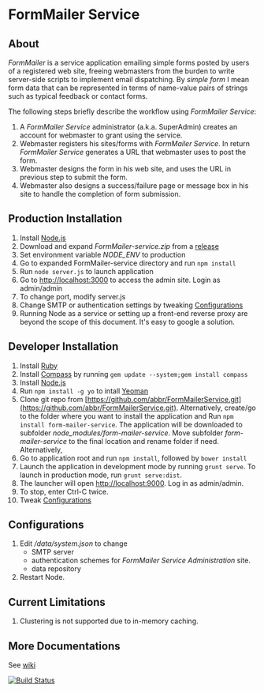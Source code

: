 FormMailer Service
=================
## About 
*FormMailer* is a service application emailing simple forms posted by users of a registered web site, freeing webmasters from the burden to write server-side scripts to implement email dispatching. By *simple form* I mean form data that can be represented in terms of name-value pairs of strings such as typical feedback or contact forms.

The following steps briefly describe the workflow using *FormMailer Service*:

1. A *FormMailer Service* administrator (a.k.a. SuperAdmin) creates an account for webmaster to grant using the service.
2. Webmaster registers his sites/forms with *FormMailer Service*. In return *FormMailer Service* generates a URL that webmaster uses to post the form.
3. Webmaster designs the form in his web site, and uses the URL in previous step to submit the form.
4. Webmaster also designs a success/failure page or message box in his site to handle the completion of form submission.

## Production Installation
1. Install [Node.js](http://nodejs.org/)
2. Download and expand *FormMailer-service.zip* from a [release](https://github.com/abbr/FormMailerService/releases)
3. Set environment variable *NODE_ENV* to production
4. Go to expanded FormMailer-service directory and run `npm install`
5. Run `node server.js` to launch application
6. Go to [http://localhost:3000](http://localhost:3000) to access the admin site. Login as admin/admin
7. To change port, modify server.js
8. Change SMTP or authentication settings by tweaking [Configurations](#configurations)
9. Running Node as a service or setting up a front-end reverse proxy are beyond the scope of this document. It's easy to google a solution.


## Developer Installation
1. Install [Ruby](http://www.ruby-lang.org/en/downloads/)
2. Install [Compass](http://compass-style.org/install/) by running `gem update --system;gem install compass`
3. Install [Node.js](http://nodejs.org/)
4. Run `npm install -g yo` to intall [Yeoman](http://yeoman.io/)
5. Clone git repo from [https://github.com/abbr/FormMailerService.git](https://github.com/abbr/FormMailerService.git). Alternatively, create/go to the folder where you want to install the application and  Run `npm install form-mailer-service`. The application will be downloaded to subfolder *node_modules/form-mailer-service*. Move subfolder *form-mailer-service* to the final location and rename folder if need. Alternatively, 
6. Go to application root and run `npm install`, followed by `bower install`
7. Launch the application in development mode by running `grunt serve`. To launch in production mode, run `grunt serve:dist`.
8. The launcher will open [http://localhost:9000](http://localhost:9000). Log in as admin/admin.
9. To stop, enter Ctrl-C twice.
10. Tweak [Configurations](#configurations)

## Configurations
1. Edit */data/system.json* to change 
	* SMTP server 
	* authentication schemes for *FormMailer Service Administration* site.
	* data repository
2. Restart Node.

## Current Limitations
1. Clustering is not supported due to in-memory caching. 

## More Documentations
See [wiki](https://github.com/abbr/FormMailerService/wiki)

[![Build Status](https://travis-ci.org/abbr/FormMailerService.png)](https://travis-ci.org/abbr/FormMailerService)
